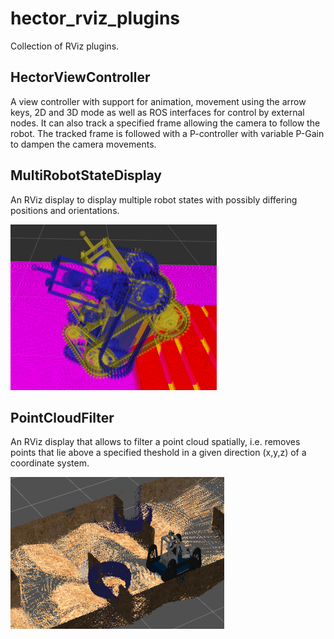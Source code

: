 # hector_rviz_plugins
Collection of RViz plugins.

## HectorViewController
A view controller with support for animation, movement using the arrow keys, 2D and 3D mode as well as ROS interfaces for control by external nodes.
It can also track a specified frame allowing the camera to follow the robot.
The tracked frame is followed with a P-controller with variable P-Gain to dampen the camera movements.

## MultiRobotStateDisplay
An RViz display to display multiple robot states with possibly differing positions and orientations.

![Two robot states with different poses](multi_robot_state_display.png)

## PointCloudFilter
An RViz display that allows to filter a point cloud spatially, i.e. removes points that lie above a specified theshold in a given direction (x,y,z) of a coordinate system.

![Filtering points with too big z-values](point_cloud_filter_display.png)
